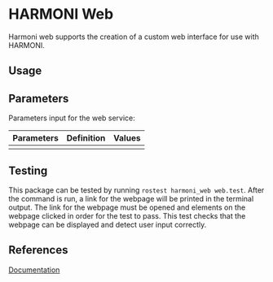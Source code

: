 # HARMONI Web

Harmoni web supports the creation of a custom web interface for use with HARMONI.

## Usage
## Parameters
Parameters input for the web service: 

| Parameters           | Definition | Values |
|----------------------|------------|--------|
|                      |            |        |

## Testing
This package can be tested by running `rostest harmoni_web web.test`. After the command is run, a link for the webpage will be printed in the terminal output. The link for the webpage must be opened and elements on the webpage clicked in order for the test to pass. This test checks that the webpage can be displayed and detect user input correctly.
## References
[Documentation](https://harmoni.readthedocs.io/en/latest/packages/harmoni_web.html)